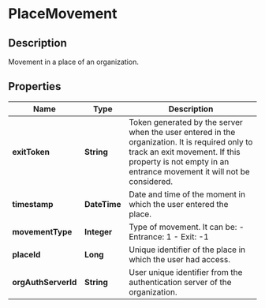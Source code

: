 # PlaceMovement

## Description
Movement in a place of an organization.

## Properties

Name | Type | Description
------------ | ------------- | -------------
**exitToken** | **String** | Token generated by the server when the user entered in the organization. It is required only to track an exit movement. If this property is not empty in an entrance movement it will not be considered.
**timestamp** | **DateTime** | Date and time of the moment in which the user entered the place.
**movementType** | **Integer** | Type of movement. It can be: - Entrance: 1 - Exit: -1
**placeId** | **Long** | Unique identifier of the place in which the user had access.
**orgAuthServerId** | **String** | User unique identifier from the authentication server of the organization.



